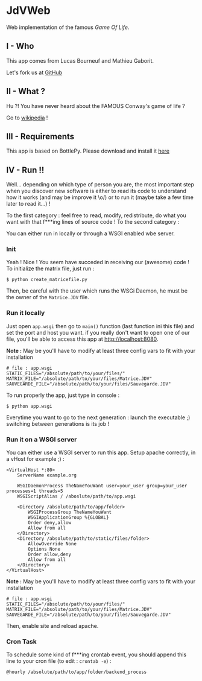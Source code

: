 JdVWeb
======

Web implementation of the famous _Game Of Life_.

I - Who
-------

This app comes from Lucas Bourneuf and Mathieu Gaborit.

Let's fork us at [GitHub](https://github.com/Matael/jdvweb)

II - What ?
-----------

Hu ?! You have never heard about the FAMOUS Conway's game of life ?

Go to [wikipedia](http://en.wikipedia.org/wiki/Conway%27s_Game_of_Life) !


III - Requirements
------------------

This app is based on BottlePy. Please download and install it [here](http://bottlepy.org/docs/dev/tutorial.html#installation)

IV - Run !!
-----------

Well... depending on which type of person you are, the most important step when you discover new software is either to read its code to understand how it works (and may be improve it \o/) or to run it (maybe take a few time later to read it...) !

To the first category : feel free to read, modify, redistribute, do what you want  with that f***ing lines of source code !
To the second category : 

You can either run in locally or through a WSGI enabled wbe server.

### Init

Yeah ! Nice ! You seem have succeded in receiving our (awesome) code ! To initialize the matrix file, just run :

    $ python create_matricefile.py

Then, be careful with the user which runs the WSGi Daemon, he must be the owner of the `Matrice.JDV` file.

### Run it locally

Just open `app.wsgi` then go to `main()` function (last function ini this file) and set the port and host you want. if you really don't want to open one of our file, you'll be able to access this app at [http://localhost:8080](http://localhost:8080).

__Note :__ May be you'll have to modify at least three config vars to fit with your installation

    # file : app.wsgi
    STATIC_FILES="/absolute/path/to/your/files/"
    MATRIX_FILE="/absolute/path/to/your/files/Matrice.JDV"
    SAUVEGARDE_FILE="/absolute/path/to/your/files/Sauvegarde.JDV"

To run properly the app, just type in console :

    $ python app.wsgi

Everytime you want to go to the next generation : launch the executable ;) switching between generations is its job !

### Run it on a WSGI server

You can either use a WSGI server to run this app. Setup apache correctly, in a vHost for example ;) :

    <VirtualHost *:80>
        ServerName example.org

        WSGIDaemonProcess TheNameYouWant user=your_user group=your_user processes=1 threads=5
        WSGIScriptAlias / /aboslute/path/to/app.wsgi

        <Directory /absolute/path/to/app/folder>
            WSGIProcessGroup TheNameYouWant
            WSGIApplicationGroup %{GLOBAL}
            Order deny,allow
            Allow from all
        </Directory>
        <Directory /absolute/path/to/static/files/folder>
            AllowOverride None
            Options None
            Order allow,deny
            Allow from all
        </Directory>
    </VirtualHost>

__Note :__ May be you'll have to modify at least three config vars to fit with your installation

    # file : app.wsgi
    STATIC_FILES="/absolute/path/to/your/files/"
    MATRIX_FILE="/absolute/path/to/your/files/Matrice.JDV"
    SAUVEGARDE_FILE="/absolute/path/to/your/files/Sauvegarde.JDV"


Then, enable site and reload apache.

### Cron Task

To schedule some kind of f***ing crontab event, you should append this line to your cron file (to edit : `crontab -e`) :

    @hourly /absolute/path/to/app/folder/backend_process
